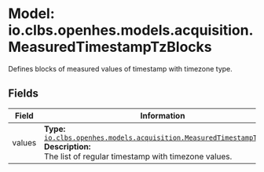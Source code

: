 # Model: io.clbs.openhes.models.acquisition.MeasuredTimestampTzBlocks

Defines blocks of measured values of timestamp with timezone type.

## Fields

| Field | Information |
| --- | --- |
| values | <b>Type:</b> [`io.clbs.openhes.models.acquisition.MeasuredTimestampTzBlock`](model-io-clbs-openhes-models-acquisition-measuredtimestamptzblock.md)<br><b>Description:</b><br>The list of regular timestamp with timezone values. |


